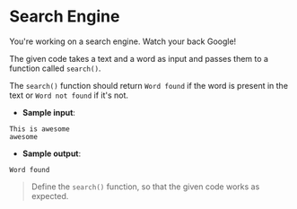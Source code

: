 # Search Engine

You're working on a search engine. Watch your back Google!

The given code takes a text and a word as input and passes them to a function called `search()`.

The `search()` function should return `Word found` if the word is present in the text or `Word not found` if it's not.

- **Sample input**:  
```
This is awesome
awesome
```

- **Sample output**:  
```
Word found
```

> Define the `search()` function, so that the given code works as expected.